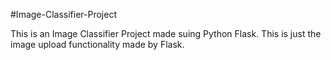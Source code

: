 #Image-Classifier-Project

This is an Image Classifier Project made suing Python Flask. This is just the image upload 
functionality made by Flask.